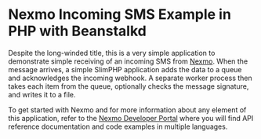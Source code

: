 # Nexmo Incoming SMS Example in PHP with Beanstalkd

Despite the long-winded title, this is a very simple application to demonstrate simple receiving of an incoming SMS from [Nexmo](https://nexmo.com). When the message arrives, a simple SlimPHP application adds the data to a queue and acknowledges the incoming webhook. A separate worker process then takes each item from the queue, optionally checks the message signature, and writes it to a file.

To get started with Nexmo and for more information about any element of this application, refer to the [Nexmo Developer Portal](https://developer.nexmo.com) where you will find API reference documentation and code examples in multiple languages.
